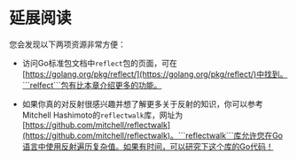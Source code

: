 # **延展阅读**

您会发现以下两项资源非常方便：

- 访问Go标准包文档中```reflect```包的页面，可在[https://golang.org/pkg/reflect/](https://golang.org/pkg/reflect/)中找到。```relfect```包有比本章介绍更多的功能。

- 如果你真的对反射很感兴趣并想了解更多关于反射的知识，你可以参考Mitchell Hashimoto的```reflectwalk```库，网址为[https://github.com/mitchell/reflectwalk](https://github.com/mitchell/reflectwalk)。```reflectwalk```库允许您在Go语言中使用反射遍历复杂值。如果有时间，可以研究下这个库的Go代码！